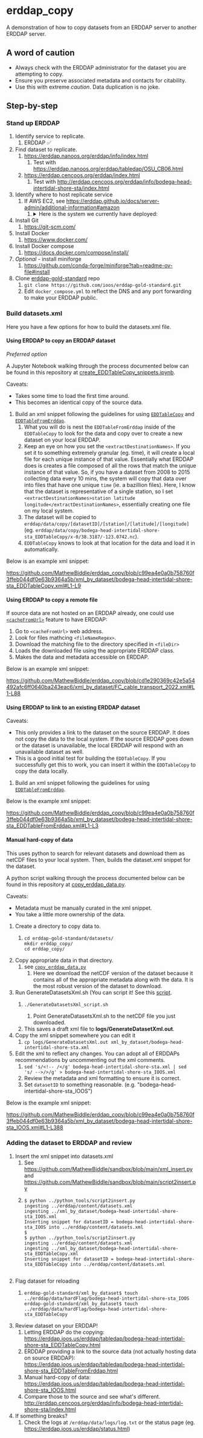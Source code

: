 # erddap_copy
A demonstration of how to copy datasets from an ERDDAP server to another ERDDAP server.

## A word of caution
* Always check with the ERDDAP administrator for the dataset you are attempting to copy.
* Ensure you preserve associated metadata and contacts for citability.
* Use this with extreme _caution_. Data duplication is no joke.

## Step-by-step

### Stand up ERDDAP
1. Identify service to replicate.
   1. ERDDAP ✅
1. Find dataset to replicate.
   1. <https://erddap.nanoos.org/erddap/info/index.html>
      1. Test with <https://erddap.nanoos.org/erddap/tabledap/OSU_CB06.html>
   1. <https://erddap.cencoos.org/erddap/index.html>
      1. Test with <http://erddap.cencoos.org/erddap/info/bodega-head-intertidal-shore-sta/index.html>
1. Identify where to host replicate service
   1. If AWS EC2, see <https://erddap.github.io/docs/server-admin/additional-information#amazon>
      1. <details><summary>Here is the system we currently have deployed:</summary>
         
         ```shellsession
         Architecture:        x86_64
         CPU op-mode(s):      32-bit, 64-bit
         Byte Order:          Little Endian
         CPU(s):              2
         On-line CPU(s) list: 0,1
         Thread(s) per core:  2
         Core(s) per socket:  1
         Socket(s):           1
         NUMA node(s):        1
         Vendor ID:           GenuineIntel
         CPU family:          6
         Model:               85
         Model name:          Intel(R) Xeon(R) Platinum 8175M CPU @ 2.50GHz
         Stepping:            4
         CPU MHz:             2499.994
         BogoMIPS:            4999.98
         Hypervisor vendor:   KVM
         Virtualization type: full
         L1d cache:           32K
         L1i cache:           32K
         L2 cache:            1024K
         L3 cache:            33792K
         NUMA node0 CPU(s):   0,1
         Flags:               fpu vme de pse tsc msr pae mce cx8 apic sep mtrr pge mca cmov pat pse36 clflush mmx fxsr sse sse2 ss ht syscall nx pdpe1gb rdtscp lm constant_tsc rep_good nopl xtopology nonstop_tsc cpuid tsc_known_freq pni pclmulqdq ssse3 fma cx16 pcid sse4_1 sse4_2 x2apic movbe popcnt tsc_deadline_timer aes xsave avx f16c rdrand hypervisor lahf_lm abm 3dnowprefetch invpcid_single pti fsgsbase tsc_adjust bmi1 avx2 smep bmi2 erms invpcid mpx avx512f avx512dq rdseed adx smap clflushopt clwb avx512cd avx512bw avx512vl xsaveopt xsavec xgetbv1 xsaves ida arat pku ospke
         # dmidecode 3.2
         Getting SMBIOS data from sysfs.
         SMBIOS 2.7 present.
         Handle 0x0000, DMI type 0, 24 bytes
         BIOS Information
                 Vendor: Amazon EC2
                 Version: 1.0
                 Release Date: 10/16/2017
                 Address: 0xF0000
                 Runtime Size: 64 kB
                 ROM Size: 64 kB
                 Characteristics:
                         PCI is supported
                         EDD is supported
                         ACPI is supported
                         System is a virtual machine
                 BIOS Revision: 1.0
         ```
      </details>
1. Install Git 
   1. https://git-scm.com/
1. Install Docker 
   1. https://www.docker.com/
1. Install Docker compose
   1. https://docs.docker.com/compose/install/ 
1. _Optional_ - install miniforge
   1. https://github.com/conda-forge/miniforge?tab=readme-ov-file#install 
1. Clone [erddap-gold-standard](https://github.com/ioos/erddap-gold-standard) repo
   1. ```git clone https://github.com/ioos/erddap-gold-standard.git```
   2. Edit `docker_compose.yml` to reflect the DNS and any port forwarding to make your ERDDAP public.
      
### Build datasets.xml

Here you have a few options for how to build the datasets.xml file. 

#### Using ERDDAP to copy an ERDDAP dataset

_Preferred option_

A Jupyter Notebook walking through the process documented below can be found in this repository at [create_EDDTableCopy_snippets.ipynb](https://github.com/MathewBiddle/erddap_copy/blob/main/create_EDDTableCopy_snippets.ipynb).

Caveats:
* Takes some time to load the first time around.
* This becomes an identical copy of the source data.

1. Build an xml snippet following the guidelines for using [`EDDTableCopy`](https://erddap.github.io/docs/server-admin/datasets#eddtablecopy) and [`EDDTableFromErddap`](https://erddap.github.io/docs/server-admin/datasets#eddfromerddap).
   1. What you will do is nest the `EDDTableFromErddap` inside of the `EDDTableCopy` to look for the data and copy over to create a new dataset on your local ERDDAP. 
   1. Keep an eye on how you set the `<extractDestinationNames>`. If you set it to something extremely granular (eg. time), it will create a local file for each unique instance of that value. Essentially what ERDDAP does is creates a file composed of all the rows that match the unique instance of that value. So, if you have a dataset from 2008 to 2015 collecting data every 10 mins, the system will copy that data over into files that have one unique `time` (ie. a bazillion files). Here, I know that the dataset is representative of a single station, so I set `<extractDestinationNames>station latitude longitude</extractDestinationNames>`, essentially creating one file on my local system.
   1. The dataset will be copied to `erddap/data/copy/[datasetID]/[station]/[latitude]/[longitude]` (eg. `erddap/data/copy/bodega-head-intertidal-shore-sta_EDDTableCopy/x-0/38.3187/-123.0742.nc`).
   1. `EDDTableCopy` knows to look at that location for the data and load it in automatically. 

Below is an example xml snippet:

https://github.com/MathewBiddle/erddap_copy/blob/c99ea4e0a0b758760f3ffeb044df0e63b9364a5b/xml_by_dataset/bodega-head-intertidal-shore-sta_EDDTableCopy.xml#L1-L9

#### Using ERDDAP to copy a remote file

If source data are not hosted on an ERDDAP already, one could use [`<cacheFromUrl>`](https://erddap.github.io/docs/server-admin/datasets?_highlight=cachefromurl#cachefromurl) feature to have ERDDAP:

1. Go to `<cacheFromUrl>` web address.
1. Look for files mathcing `<fileNameRegex>`.
1. Download the matching file to the directory specified in `<fileDir>`
1. Loads the downloaded file using the appropriate ERDDAP class.
1. Makes the data and metadata accessible on ERDDAP.

Below is an example xml snippet:

https://github.com/MathewBiddle/erddap_copy/blob/cd1e290369c42e5a54492afc6ff0640ba243eac6/xml_by_dataset/FC_cable_transport_2022.xml#L1-L88

#### Using ERDDAP to link to an existing ERDDAP dataset

Caveats:
* This only provides a link to the dataset on the source ERDDAP. It does not copy the data to the local system. If the source ERDDAP goes down or the dataset is unavailable, the local ERDDAP will respond with an unavailable dataset as well.
* This is a good initial test for building the `EDDTableCopy`. If you successfully get this to work, you can insert it within the `EDDTableCopy` to copy the data locally.

1. Build an xml snippet following the guidelines for using [`EDDTableFromErddap`](https://erddap.github.io/docs/server-admin/datasets#eddfromerddap).

Below is the example xml snippet: 

https://github.com/MathewBiddle/erddap_copy/blob/c99ea4e0a0b758760f3ffeb044df0e63b9364a5b/xml_by_dataset/bodega-head-intertidal-shore-sta_EDDTableFromErddap.xml#L1-L3

#### Manual hard-copy of data
This uses python to search for relevant datasets and download them as netCDF files to your local system. Then, builds the dataset.xml snippet for the dataset.

A python script walking through the process documented below can be found in this repository at [copy_erddap_data.py](https://github.com/MathewBiddle/erddap_copy/blob/main/copy_erddap_data.py).

Caveats:
* Metadata must be manually curated in the xml snippet.
* You take a little more ownership of the data.

1. Create a directory to copy data to.
   1. ```
      cd erddap-gold-standard/datasets/
      mkdir erddap_copy/
      cd erddap_copy/
      ```
1. Copy appropriate data in that directory.
   1. see [`copy_erddap_data.py`](https://github.com/MathewBiddle/erddap_copy/blob/main/copy_erddap_data.py)
      1. Here we download the netCDF version of the dataset because it contains all of the appropriate metadata along with the data. It is the most robust version of the dataset to download.
1. Run GenerateDatasetsXml.sh (You can script it! See this [script](https://github.com/MathewBiddle/erddap_copy/blob/main/GenerateDatasetsXml_script.sh). 
   1. ```
      ./GenerateDatasetsXml_script.sh
      ```
      1. Point GenerateDatasetsXml.sh to the netCDF file you just downloaded.
   1. This saves a draft xml file to **logs/GenerateDatasetXml.out**.   
1. Copy the xml snippet somewhere you can edit it
   1. ```cp logs/GenerateDatasetsXml.out xml_by_dataset/bodega-head-intertidal-shore-sta.xml```
1. Edit the xml to reflect any changes. You can adopt all of ERDDAPs recommendations by uncommenting out the xml comments.
   1. ```sed 's/<!-- /</g' bodega-head-intertidal-shore-sta.xml | sed 's/ -->/>/g' > bodega-head-intertidal-shore-sta_IOOS.xml```
   2. Review the metadata and xml formatting to ensure it is correct.
   1. Set `datasetID` to something reasonable. (e.g. "bodega-head-intertidal-shore-sta_IOOS")

Below is the example xml snippet: 

https://github.com/MathewBiddle/erddap_copy/blob/c99ea4e0a0b758760f3ffeb044df0e63b9364a5b/xml_by_dataset/bodega-head-intertidal-shore-sta_IOOS.xml#L1-L388

### Adding the dataset to ERDDAP and review

1. Insert the xml snippet into datasets.xml
   1. See https://github.com/MathewBiddle/sandbox/blob/main/xml_insert.py and https://github.com/MathewBiddle/sandbox/blob/main/script2insert.py
   1. ```
      $ python ../python_tools/script2insert.py
      ingesting ../erddap/content/datasets.xml
      ingesting ../xml_by_dataset/bodega-head-intertidal-shore-sta_IOOS.xml
      Inserting snippet for datasetID = bodega-head-intertidal-shore-sta_IOOS into ../erddap/content/datasets.xml
      $
      $ python ../python_tools/script2insert.py
      ingesting ../erddap/content/datasets.xml
      ingesting ../xml_by_dataset/bodega-head-intertidal-shore-sta_EDDTableCopy.xml
      Inserting snippet for datasetID = bodega-head-intertidal-shore-sta_EDDTableCopy into ../erddap/content/datasets.xml
     ```
1. Flag dataset for reloading
   1. ```
      erddap-gold-standard/xml_by_dataset$ touch ../erddap/data/hardFlag/bodega-head-intertidal-shore-sta_IOOS
      erddap-gold-standard/xml_by_dataset$ touch ../erddap/data/hardFlag/bodega-head-intertidal-shore-sta_EDDTableCopy
      ```
1. Review dataset on your ERDDAP!
   1. Letting ERDDAP do the copying: https://erddap.ioos.us/erddap/tabledap/bodega-head-intertidal-shore-sta_EDDTableCopy.html
   1. ERDDAP providing a link to the source data (not actually hosting data on source ERDDAP): https://erddap.ioos.us/erddap/tabledap/bodega-head-intertidal-shore-sta_EDDTableFromErddap.html
   1. Manual hard-copy of data: https://erddap.ioos.us/erddap/tabledap/bodega-head-intertidal-shore-sta_IOOS.html
   1. Compare those to the source and see what's different. http://erddap.cencoos.org/erddap/info/bodega-head-intertidal-shore-sta/index.html
1. If something breaks?
   1. Check the logs at `/erddap/data/logs/log.txt` or the status page (eg. https://erddap.ioos.us/erddap/status.html)

